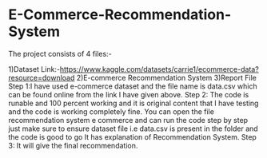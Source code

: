 # E-Commerce-Recommendation-System

The project consists of 4 files:-

1)Dataset Link:-https://www.kaggle.com/datasets/carrie1/ecommerce-data?resource=download
2)E-commerce Recommendation System
3)Report File
Step 1:I have used e-commerce dataset and the file name is data.csv which can be found online from the link I have given above.
Step 2: The code is runable and 100 percent working and it is original content that I have testing and the code is working completely fine.
You can open the file recommendation system e commerce and can run the code step by step just make sure to ensure dataset file i.e data.csv is present in the folder and the code is good to go It has explanation of Recommendation System.
Step 3: It will give the final recommendation.
